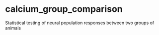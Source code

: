 # calcium_group_comparison
Statistical testing of neural population responses between two groups of animals
